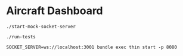 # Aircraft Dashboard

```./start-mock-socket-server```


```./run-tests```


```SOCKET_SERVER=ws://localhost:3001 bundle exec thin start -p 8080```



